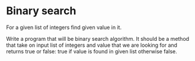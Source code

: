# Binary search

For a given list of integers find given value in it.

Write a program that will be binary search algorithm. It should be a method that take on input list of integers and value that we are looking for and returns true or false: true if value is found in given list otherwise false.

